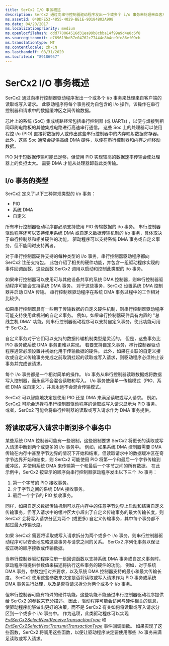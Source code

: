 ```yaml
---
title: SerCx2 I/O 事务概述
description: SerCx2 通过向串行控制器驱动程序发出一个或多个 i/o 事务来处理来自客户端的读取或写入请求。
ms.assetid: 04DDFE53-4855-4029-BE1E-9D184B02A998
ms.date: 04/20/2017
ms.localizationpriority: medium
ms.openlocfilehash: ddd770064516d31ea99b8cbba14f99a9d4e8c6f8
ms.sourcegitcommit: e769619bd37e04762c77444e8b4ce9fe86ef09cb
ms.translationtype: MT
ms.contentlocale: zh-CN
ms.lasthandoff: 08/31/2020
ms.locfileid: "89186957"
---
```

# <a name="overview-of-sercx2-io-transactions"></a>SerCx2 I/O 事务概述


SerCx2 通过向串行控制器驱动程序发出一个或多个 i/o 事务来处理来自客户端的读取或写入请求。 此驱动程序将每个事务视为自包含的 i/o 操作，该操作在串行控制器和请求中的数据缓冲区之间传输数据。

芯片上的系统 (SoC) 集成线路经常包括串行控制器 (或 UARTs) ，以便与焊接到相同印刷电路板的其他集成电路进行高速串行通信。 这些 Soc 上的处理器可以使用程控 i/o (PIO) 直接将数据传入或传出这些串行控制器中的内存映射数据寄存器。 此外，这些 Soc 通常会提供高级 DMA 硬件，以便在串行控制器和内存之间移动数据。

PIO 对于短数据传输可能已足够，但使用 PIO 实现较高的数据速率传输会使处理器上的负担太大。 需要 DMA 才能从处理器卸载此类传输。

## <a name="types-of-io-transactions"></a>I/o 事务的类型


SerCx2 定义了以下三种常规类型的 i/o 事务：

-   PIO
-   系统 DMA
-   自定义

所有串行控制器驱动程序都必须支持使用 PIO 传输数据的 i/o 事务。 串行控制器驱动程序还可以支持使用系统 DMA 或自定义数据传输机制的 i/o 事务，具体取决于串行控制器和相关硬件的功能。 驱动程序可以支持系统 DMA 事务或自定义事务，但不能同时支持两者。

对于串行控制器硬件支持的每种类型的 i/o 事务，串行控制器驱动程序都向 SerCx2 注册支持包。 此包介绍了相关的硬件功能，并包含一组驱动程序实现的事件回调函数，这些函数 SerCx2 调用以启动和控制此类型的 i/o 事务。

如果串行控制器可以使用可与其他设备共享的系统 DMA 控制器，则串行控制器驱动程序可能会支持系统 DMA 事务。 对于这些事务，SerCx2 设置系统 DMA 控制器并启动 DMA 传输。 串行控制器驱动程序在系统 DMA 事务过程中的工作相对比较少。

如果串行控制器具有一些用于传输数据的自定义硬件机制，则串行控制器驱动程序可能支持使用此机制的自定义事务。 例如，如果串行控制器硬件具有内置的 "总线主机 DMA" 功能，则串行控制器驱动程序可以支持自定义事务，使此功能可用于 SerCx2。

自定义事务对于它们可以支持的数据传输机制类型是灵活的。 但是，这些事务比 PIO 事务或系统 DMA 事务更难以实现。 若要支持自定义事务，串行控制器驱动程序通常必须设置并初始化用于传输数据的硬件。 此外，如果在关联的自定义接收或自定义传输事务完成之前取消挂起的读取或写入请求，则驱动程序必须终止该事务并完成该请求。

每个 i/o 事务都是一个相对简单的操作。 I/o 事务从串行控制器读取数据或将数据写入控制器，而永远不会混合读取和写入。 I/o 事务使用单一传输模式（PIO、系统 DMA 或自定义），并且永远不会混合传输模式。

SerCx2 可以智能地决定是使用 PIO 还是 DMA 来满足读取或写入请求。 例如，SerCx2 可能会选择将串行控制器驱动程序的读取或写入请求显示为 PIO 事务。 或者，SerCx2 可能会将串行控制器的读取或写入请求作为 DMA 事务提供。

## <a name="breaking-a-read-or-write-request-into-multiple-transactions"></a>将读取或写入请求中断到多个事务中


某些系统 DMA 控制器可能有一些限制，这些限制要求 SerCx2 将更长的读取或写入请求中断到两个或更多的 i/o 事务中。 例如，如果系统 DMA 控制器需要 DMA 传输在内存中甚至字节边界的情况下开始和结束，但读取请求中的数据缓冲区在奇字节边界开始和结束，则 SerCx2 可能使用 PIO 将第一个和最后一个字节传输到缓冲区，并使用系统 DMA 来传输第一个和最后一个字节之间的所有数据。 在此示例中，SerCx2 按显示的顺序向串行控制器驱动程序发出以下三个 i/o 事务：

1.  第一个字节的 PIO 接收事务。
2.  介于字节之间的系统 DMA 接收事务。
3.  最后一个字节的 PIO 接收事务。

同样，如果自定义数据传输机制可以在内存中的任意字节边界上启动和结束自定义传输事务，但写入请求中的缓冲区大小超出了自定义传输事务的最大传输长度，则 SerCx2 会将写入请求分区为两个 (或更多) 自定义传输事务，其中每个事务都不超过最大传输长度。

如果 SerCx2 需要将读取或写入请求拆分为两个或多个 i/o 事务，则串行控制器驱动程序可以安全地忽略这些事务与请求之间的关系。 SerCx2 序列化事务以保证按正确的顺序接收或传输数据。

当串行控制器驱动程序注册一组回调函数以支持系统 DMA 事务或自定义事务时，驱动程序将提供参数值来描述将执行这些事务的硬件的功能。 例如，对于系统 DMA 事务，参数包括对齐要求，以及系统 DMA 控制器支持的最小和最大传输长度。 SerCx2 使用这些参数来决定是否将读取或写入请求作为 PIO 事务或系统 DMA 事务进行处理，以及是否将请求拆分为两个或多个 i/o 事务。

但串行控制器可能有特殊的硬件功能，这些功能不能通过串行控制器驱动程序提供给 SerCx2 的参数来充分描述。 因此，驱动程序可能会访问与硬件相关的信息，使驱动程序能够做出更好的决策，而不是 SerCx2 有关如何将读取或写入请求分区到一个或多个 i/o 事务中。 作为选项，此类驱动程序可以实现 [*EvtSerCx2SelectNextReceiveTransactionType*](/windows-hardware/drivers/ddi/sercx/nc-sercx-evt_sercx2_select_next_receive_transaction_type) 和 [*EvtSerCx2SelectNextTransmitTransactionType*](/windows-hardware/drivers/ddi/sercx/nc-sercx-evt_sercx2_select_next_transmit_transaction_type) 事件回调函数。 如果实现了这些函数，SerCx2 将调用这些函数，以便让驱动程序决定要使用哪些 i/o 事务来满足读取或写入请求。

 

